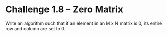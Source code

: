# Challenge 1.8 – Zero Matrix

Write an algorithm such that if an element in an M x N matrix is 0, its entire row and column are set to 0.
